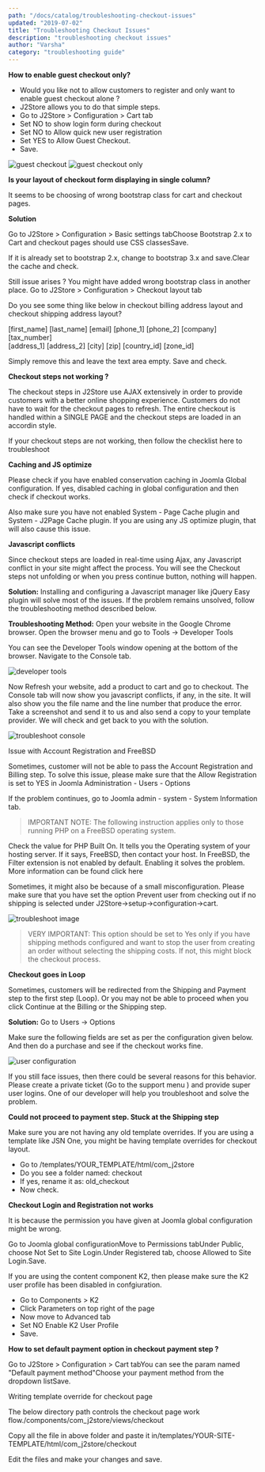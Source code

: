 ```yaml
---
path: "/docs/catalog/troubleshooting-checkout-issues"
updated: "2019-07-02"
title: "Troubleshooting Checkout Issues"
description: "troubleshooting checkout issues"
author: "Varsha"
category: "troubleshooting guide"
---
```


**How to enable guest checkout only?**

* Would you like not to allow customers to register and only want to enable guest checkout alone ?
* J2Store allows you to do that simple steps.
* Go to J2Store > Configuration > Cart tab
* Set NO to show login form during checkout
* Set NO to Allow quick new user registration
* Set YES to Allow Guest Checkout.
* Save.

![guest checkout](../../images/troubleshooting-guide/troubleshooting-checout-issues/enable-guest-checkout-only.png)
![guest checkout only](../../images/troubleshooting-guide/troubleshooting-checout-issues/guest-checkout-only.png)


**Is your layout of checkout form displaying in single column?**

It seems to be choosing of wrong bootstrap class for cart and checkout pages.

**Solution**

Go to J2Store > Configuration > Basic settings tabChoose Bootstrap 2.x to Cart and checkout pages should use CSS classesSave.

If it is already set to bootstrap 2.x, change to bootstrap 3.x and save.Clear the cache and check.

Still issue arises ? You might have added wrong bootstrap class in another place.
Go to J2Store > Configuration > Checkout layout tab

Do you see some thing like below in checkout billing address layout and checkout shipping address layout?

<div class="row-fluid">
<div class="span6">[first_name] [last_name] [email] [phone_1] [phone_2] [company] [tax_number]</div>
<div class="span6">[address_1] [address_2] [city] [zip] [country_id] [zone_id]</div>
</div>

Simply remove this and leave the text area empty.
Save and check.

**Checkout steps not working ?**

The checkout steps in J2Store use AJAX extensively in order to provide customers with a better online shopping experience. Customers do not have to wait for the checkout pages to refresh. The entire checkout is handled within a SINGLE PAGE and the checkout steps are loaded in an accordin style.

If your checkout steps are not working, then follow the checklist here to troubleshoot

**Caching and JS optimize**

Please check if you have enabled conservation caching in Joomla Global configuration. If yes, disabled caching in global configuration and then check if checkout works.

Also make sure you have not enabled System - Page Cache plugin and System - J2Page Cache plugin.
If you are using any JS optimize plugin, that will also cause this issue.

**Javascript conflicts**

Since checkout steps are loaded in real-time using Ajax, any Javascript conflict in your site might affect the process. You will see the Checkout steps not unfolding or when you press continue button, nothing will happen.

**Solution:** Installing and configuring a Javascript manager like jQuery Easy plugin will solve most of the issues. If the problem remains unsolved, follow the troubleshooting method described below.

**Troubleshooting Method:** Open your website in the Google Chrome browser. Open the browser menu and go to Tools -> Developer Tools

You can see the Developer Tools window opening at the bottom of the browser. Navigate to the Console tab.

![developer tools](../../images/troubleshooting-guide/troubleshooting-checout-issues/troubleshoot_developertools.png)

Now Refresh your website, add a product to cart and go to checkout. The Console tab will now show you javascript conflicts, if any, in the site. It will also show you the file name and the line number that produce the error. Take a screenshot and send it to us and also send a copy to your template provider. We will check and get back to you with the solution.

![troubleshoot console](../../images/troubleshooting-guide/troubleshooting-checout-issues/troubleshoot_console.png)

Issue with Account Registration and FreeBSD

Sometimes, customer will not be able to pass the Account Registration and Billing step. To solve this issue, please make sure that the Allow Registration is set to YES in Joomla Administration - Users - Options

If the problem continues, go to Joomla admin - system - System Information tab.

> IMPORTANT NOTE: The following instruction applies only to those running PHP on a FreeBSD operating system.

Check the value for PHP Built On. It tells you the Operating system of your hosting server.  If it says, FreeBSD, then contact your host. In FreeBSD, the Filter extension is not enabled by default. Enabling it solves the problem. More information can be found <link-text url ="in this thread" target = "_blank" rel = "noopener"> click here </link-text>

Sometimes, it might also be because of a small misconfiguration. Please make sure that you have set the option Prevent user from checking out if no shipping is selected under J2Store->setup->configuration->cart.

![troubleshoot image](../../images/troubleshooting-guide/troubleshooting-checout-issues/image.png)

> VERY IMPORTANT: This option should be set to Yes only if you have shipping methods configured and want to stop the user from creating an order without selecting the shipping costs. If not, this might block the checkout process.

**Checkout goes in Loop**

Sometimes, customers will be redirected from the Shipping and Payment step to the first step (Loop). Or you may not be able to proceed when you click Continue at the Billing or the Shipping step.

**Solution:** Go to Users -> Options

Make sure the following fields are set as per the configuration given below. And then do a purchase and see if the checkout works fine.

![user configuration](../../images/troubleshooting-guide/troubleshooting-checout-issues/checkout_redirected.png)

If you still face issues, then there could be several reasons for this behavior. Please create a private ticket (Go to the support menu ) and provide super user logins. One of our developer will help you troubleshoot and solve the problem.

**Could not proceed to payment step. Stuck at the Shipping step**

Make sure you are not having any old template overrides. If you are using a template like JSN One, you might be having template overrides for checkout layout.

* Go to /templates/YOUR_TEMPLATE/html/com_j2store
* Do you see a folder named: checkout
* If yes, rename it as: old_checkout
* Now check.

**Checkout Login and Registration not works**

It is because the permission you have given at Joomla global configuration might be wrong.

Go to Joomla global configurationMove to Permissions tabUnder Public, choose Not Set to Site Login.Under Registered tab, choose Allowed to Site Login.Save.

If you are using the content component K2, then please make sure the K2 user profile has been disabled in confgiuration.

* Go to Components > K2
* Click Parameters on top right of the page
* Now move to Advanced tab
* Set NO Enable K2 User Profile
* Save.

**How to set default payment option in checkout payment step ?**

Go to J2Store >  Configuration > Cart tabYou can see the param named "Default payment method"Choose your payment method from the dropdown listSave.

Writing template override for checkout page

The below directory path controls the checkout page work flow./components/com_j2store/views/checkout

Copy all the file in above folder and paste it in/templates/YOUR-SITE-TEMPLATE/html/com_j2store/checkout

Edit the files and make your changes and save.

